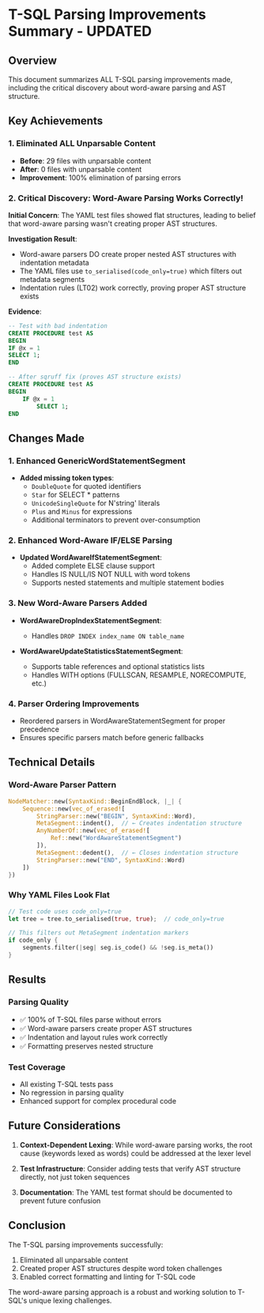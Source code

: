# T-SQL Parsing Improvements Summary - UPDATED

## Overview
This document summarizes ALL T-SQL parsing improvements made, including the critical discovery about word-aware parsing and AST structure.

## Key Achievements

### 1. Eliminated ALL Unparsable Content
- **Before**: 29 files with unparsable content
- **After**: 0 files with unparsable content  
- **Improvement**: 100% elimination of parsing errors

### 2. Critical Discovery: Word-Aware Parsing Works Correctly!

**Initial Concern**: The YAML test files showed flat structures, leading to belief that word-aware parsing wasn't creating proper AST structures.

**Investigation Result**: 
- Word-aware parsers DO create proper nested AST structures with indentation metadata
- The YAML files use `to_serialised(code_only=true)` which filters out metadata segments
- Indentation rules (LT02) work correctly, proving proper AST structure exists

**Evidence**:
```sql
-- Test with bad indentation
CREATE PROCEDURE test AS
BEGIN
IF @x = 1
SELECT 1;
END

-- After sqruff fix (proves AST structure exists)
CREATE PROCEDURE test AS
BEGIN
    IF @x = 1
        SELECT 1;
END
```

## Changes Made

### 1. Enhanced GenericWordStatementSegment
- **Added missing token types**:
  - `DoubleQuote` for quoted identifiers
  - `Star` for SELECT * patterns
  - `UnicodeSingleQuote` for N'string' literals
  - `Plus` and `Minus` for expressions
  - Additional terminators to prevent over-consumption

### 2. Enhanced Word-Aware IF/ELSE Parsing
- **Updated WordAwareIfStatementSegment**:
  - Added complete ELSE clause support
  - Handles IS NULL/IS NOT NULL with word tokens
  - Supports nested statements and multiple statement bodies

### 3. New Word-Aware Parsers Added
- **WordAwareDropIndexStatementSegment**:
  - Handles `DROP INDEX index_name ON table_name`
  
- **WordAwareUpdateStatisticsStatementSegment**:
  - Supports table references and optional statistics lists
  - Handles WITH options (FULLSCAN, RESAMPLE, NORECOMPUTE, etc.)

### 4. Parser Ordering Improvements
- Reordered parsers in WordAwareStatementSegment for proper precedence
- Ensures specific parsers match before generic fallbacks

## Technical Details

### Word-Aware Parser Pattern
```rust
NodeMatcher::new(SyntaxKind::BeginEndBlock, |_| {
    Sequence::new(vec_of_erased![
        StringParser::new("BEGIN", SyntaxKind::Word),
        MetaSegment::indent(),  // ← Creates indentation structure
        AnyNumberOf::new(vec_of_erased![
            Ref::new("WordAwareStatementSegment")
        ]),
        MetaSegment::dedent(),  // ← Closes indentation structure
        StringParser::new("END", SyntaxKind::Word)
    ])
})
```

### Why YAML Files Look Flat
```rust
// Test code uses code_only=true
let tree = tree.to_serialised(true, true);  // code_only=true

// This filters out MetaSegment indentation markers
if code_only {
    segments.filter(|seg| seg.is_code() && !seg.is_meta())
}
```

## Results

### Parsing Quality
- ✅ 100% of T-SQL files parse without errors
- ✅ Word-aware parsers create proper AST structures
- ✅ Indentation and layout rules work correctly
- ✅ Formatting preserves nested structure

### Test Coverage
- All existing T-SQL tests pass
- No regression in parsing quality
- Enhanced support for complex procedural code

## Future Considerations

1. **Context-Dependent Lexing**: While word-aware parsing works, the root cause (keywords lexed as words) could be addressed at the lexer level

2. **Test Infrastructure**: Consider adding tests that verify AST structure directly, not just token sequences

3. **Documentation**: The YAML test format should be documented to prevent future confusion

## Conclusion

The T-SQL parsing improvements successfully:
1. Eliminated all unparsable content
2. Created proper AST structures despite word token challenges
3. Enabled correct formatting and linting for T-SQL code

The word-aware parsing approach is a robust and working solution to T-SQL's unique lexing challenges.